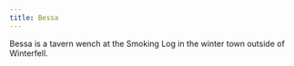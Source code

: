 ```yaml
---
title: Bessa
---
```


Bessa is a tavern wench at the Smoking Log in the winter town outside of Winterfell.


